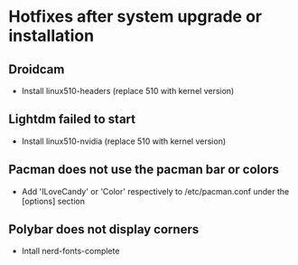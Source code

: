 # Hotfixes after system upgrade or installation

## Droidcam
  - Install linux510-headers (replace 510 with kernel version)

## Lightdm failed to start
  - Install linux510-nvidia (replace 510 with kernel version)

## Pacman does not use the pacman bar or colors
  - Add 'ILoveCandy' or 'Color' respectively to /etc/pacman.conf under the [options] section

## Polybar does not display corners
  - Intall nerd-fonts-complete
